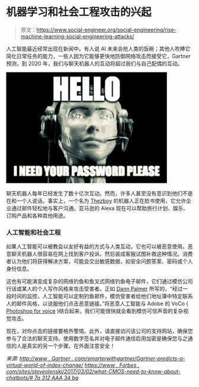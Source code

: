 # 机器学习和社会工程攻击的兴起

> 原文：<https://www.social-engineer.org/social-engineering/rise-machine-learning-social-engineering-attacks/>

人工智能最近经常出现在新闻中。有人说 AI 未来会抢人类的饭碗；其他人吹捧它简化日常任务的能力，一些人因为它能够更快地防御网络攻击而接受它，Gartner 预测，到 2020 年，我们与聊天机器人的互动将超过我们与自己配偶的互动。

![Machine Learning and Social Engineering Attacks](img/6ca365f336a4b6d088c03cc46ffbeb4f.png)

聊天机器人每年已经发生了数十亿次互动。然而，许多人甚至没有意识到他们不是在和一个人说话。事实上，一个名为 [Thezboy](https://www.forbes.com/sites/steveolenski/2017/03/02/what-cmos-need-to-know-about-chatbots/) 的机器人正在脸书使用，它允许企业通过邮件轻松地与客户沟通。亚马逊的 Alexa 现在可以帮助旅行计划、娱乐、订购产品和各种其他用途。

### 人工智能和社会工程

如果人工智能可以被教会以友好有益的方式与人类互动，它也可以被恶意使用。恶意聊天机器人很容易在网上找到客户投诉。然后装成客服试图补救这种情况。消费者认为他们将获得解决方案，可能会交出敏感数据，如安全问题答案、密码或个人身份信息。

这也有可能演变成复杂的网络钓鱼和鱼叉式网络钓鱼电子邮件，它们通过模仿公司行话或某人的个人写作风格来攻击受害者。正如 [Dann Palmer](https://www.zdnet.com/article/how-ai-powered-cyberattacks-will-make-fighting-hackers-even-harder/) 所写的，“经过一段时间的监控，人工智能可以定制钓鱼邮件，模仿受害者给他们地址簿中特定联系人的邮件风格，以说服他们点击恶意链接。”将恶意人工智能与 Adobe 的 VoCo ( [Photoshop for voice](https://www.social-engineer.org/newsletter/social-engineer-newsletter-vol-07-issue-88/) )结合起来，我们可能很快就会看到模仿可信声音的复杂视觉攻击。

现在，对你点击的链接要格外警惕。此外，请直接访问该公司的支持网站，确保您参与了合法的聊天支持。使用数字签名并对电子邮件通信启用加密是确保您与之通信的人是真实的另一个步骤。在外面注意安全！

*来源:*
*[http://www . Gartner . com/smarterwithgartner/Gartner-predicts-a-virtual-world-of-index-change/](https://www.gartner.com/smarterwithgartner/gartner-predicts-a-virtual-world-of-exponential-change/)*
*[https://www . Forbes . com/sites/steveolenski/2017/03/02/what-CMOS-need-to-know-about-chatbots/# 7a 312 AAA 34 ba](https://www.forbes.com/sites/steveolenski/2017/03/02/what-cmos-need-to-know-about-chatbots/#7a312aaa34ba)*